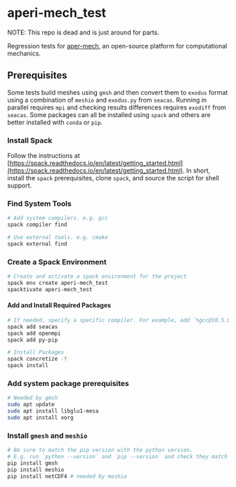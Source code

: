 # aperi-mech_test

NOTE: This repo is dead and is just around for parts. 

Regression tests for [aper-mech](https://github.com/aperijake/aperi-mech), an open-source platform for computational mechanics.

## Prerequisites

Some tests build meshes using `gmsh` and then convert them to `exodus` format using a combination of `meshio` and `exodus.py` from `seacas`. Running in parallel requires `mpi` and checking results differences requires `exodiff` from `seacas`. Some packages can all be installed using `spack` and others are better installed with `conda` or `pip`.

### Install Spack

Follow the instructions at [https://spack.readthedocs.io/en/latest/getting_started.html](https://spack.readthedocs.io/en/latest/getting_started.html). In short, install the `spack` prerequisites, clone `spack`, and source the script for shell support.

### Find System Tools

```bash
# Add system compilers. e.g. gcc
spack compiler find

# Use external tools. e.g. cmake
spack external find
```

### Create a Spack Environment

```bash
# Create and activate a spack environment for the project
spack env create aperi-mech_test
spacktivate aperi-mech_test
```

#### Add and Install Required Packages

```bash
# If needed, specify a specific compiler. For example, add `%gcc@10.5.0` at the end of the `spack add` commands
spack add seacas
spack add openmpi
spack add py-pip

# Install Packages
spack concretize -f
spack install
```

### Add system package prerequisites
```bash
# Needed by gmsh
sudo apt update
sudo apt install libglu1-mesa
sudo apt install xorg
```

### Install `gmesh` and `meshio`

```bash
# Be sure to match the pip version with the python version.
# E.g. run `python --version` and `pip --version` and check they match
pip install gmsh
pip install meshio
pip install netCDF4 # needed by meshio
```
